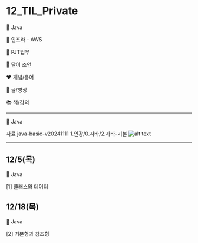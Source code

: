 # 12_TIL_Private

:purple_heart: Java

:green_heart: 인프라 - AWS

:handshake: PJT업무

:crescent_moon: 달이 조언​

:heart: 개념/용어

:blue_heart: 글/영상

:books: 책/강의

---
:purple_heart: Java

자료 java-basic-v20241111
1.인강/0.자바/2.자바-기본
![alt text](/12_TIL.assets/image.png)

---

## 12/5(목)
:purple_heart: Java

[1] 클래스와 데이터

## 12/18(목)
:purple_heart: Java

[2] 기본형과 참조형